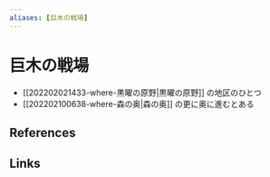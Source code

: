 ```yaml
---
aliases: [巨木の戦場]
---
```

# 巨木の戦場

- [[202202021433-where-黒曜の原野|黒曜の原野]] の地区のひとつ
- [[202202100638-where-森の奥|森の奥]] の更に奥に進むとある

## References



## Links


